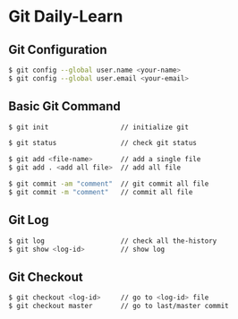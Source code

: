 # Git Daily-Learn
## Git Configuration
```bash
$ git config --global user.name <your-name>
$ git config --global user.email <your-email>
```
## Basic Git Command
```bash
$ git init                  // initialize git

$ git status                // check git status

$ git add <file-name>       // add a single file
$ git add . <add all file>  // add all file

$ git commit -am "comment"  // git commit all file
$ git commit -m "comment"   // commit all file
```

## Git Log
```bash
$ git log                   // check all the-history 
$ git show <log-id>         // show log
```

## Git Checkout
```bash
$ git checkout <log-id>     // go to <log-id> file
$ git checkout master       // go to last/master commit
```





